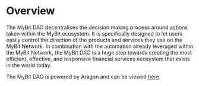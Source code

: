 # Overview

The MyBit DAO decentralises the decision making process around actions taken within the MyBit ecosystem. It is specifically designed to let users easily control the direction of the products and services they use on the MyBit Network. In combination with the automation already leveraged within the MyBit Network, the MyBit DAO is a huge step towards creating the most efficient, effective, and responsive financial services ecosystem that exists in the world today.

The MyBit DAO is powered by Aragon and can be viewed [here](https://mainnet.aragon.org/#/0xcD3d9b832BfF15E0a519610372c6AAC651872DdE/).

